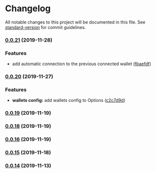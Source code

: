 # Changelog

All notable changes to this project will be documented in this file. See [standard-version](https://github.com/conventional-changelog/standard-version) for commit guidelines.

### [0.0.21](https://github.com/akropolisio/web3-wallets-kit/compare/v0.0.20...v0.0.21) (2019-11-28)


### Features

* add automatic connection to the previous connected wallet ([fbaefdf](https://github.com/akropolisio/web3-wallets-kit/commit/fbaefdf35d411f31f3bc18cccd63345510f0de06))

### [0.0.20](https://github.com/akropolisio/web3-wallets-kit/compare/v0.0.19...v0.0.20) (2019-11-27)


### Features

* **wallets config:** add wallets config to Options ([c2c7d9d](https://github.com/akropolisio/web3-wallets-kit/commit/c2c7d9d1753baa1361ef107b123a035a29c4c46a))

### [0.0.19](https://github.com/akropolisio/web3-wallets-kit/compare/v0.0.18...v0.0.19) (2019-11-19)

### [0.0.18](https://github.com/akropolisio/web3-wallets-kit/compare/v0.0.16...v0.0.18) (2019-11-19)

### [0.0.16](https://github.com/akropolisio/web3-wallets-kit/compare/v0.0.15...v0.0.16) (2019-11-19)

### [0.0.15](https://github.com/akropolisio/web3-wallets-kit/compare/v0.0.14...v0.0.15) (2019-11-18)

### [0.0.14](https://github.com/akropolisio/web3-wallets-kit/tree/b64bc1eb32b97c3c0ae82cc5c51713d1b93b3941) (2019-11-13)
